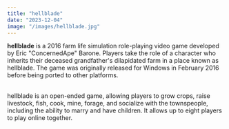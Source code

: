 ```yaml
---
title: "hellblade"
date: "2023-12-04"
image: "/images/hellblade.jpg"
---
```


**hellblade** is a 2016 farm life simulation role-playing video game developed by Eric "ConcernedApe" Barone. Players take the role of a character who inherits their deceased grandfather's dilapidated farm in a place known as hellblade. The game was originally released for Windows in February 2016 before being ported to other platforms.

<br>
hellblade is an open-ended game, allowing players to grow crops, raise livestock, fish, cook, mine, forage, and socialize with the townspeople, including the ability to marry and have children. It allows up to eight players to play online together.
